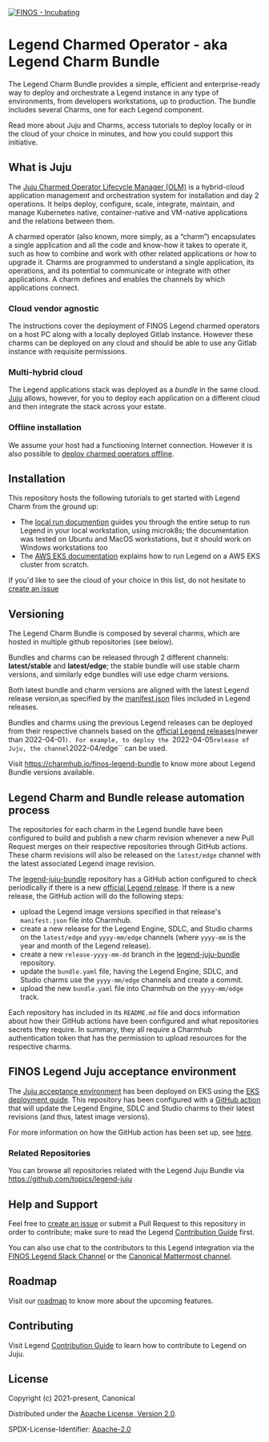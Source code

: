 [![FINOS - Incubating](https://cdn.jsdelivr.net/gh/finos/contrib-toolbox@main/images/badge-incubating.svg)](https://github.com/finos/community/blob/master/governance/Software-Projects/Project-Lifecycle.md#incubating-projects)

# Legend Charmed Operator - aka Legend Charm Bundle
The Legend Charm Bundle provides a simple, efficient and enterprise-ready way to deploy and orchestrate a Legend instance in any type of environments, from developers workstations, up to production. The bundle includes several Charms, one for each Legend component.

Read more about Juju and Charms, access tutorials to deploy locally or in the cloud of your choice in minutes, and how you could support this initiative.

## What is Juju
The [Juju Charmed Operator Lifecycle Manager (OLM)](https://juju.is/docs/olm) is a hybrid-cloud application management and orchestration system for installation and day 2 operations. It helps deploy, configure, scale, integrate, maintain, and manage Kubernetes native, container-native and VM-native applications and the relations between them.

A charmed operator (also known, more simply, as a “charm”) encapsulates a single application and all the code and know-how it takes to operate it, such as how to combine and work with other related applications or how to upgrade it. Charms are programmed to understand a single application, its operations, and its potential to communicate or integrate with other applications. A charm defines and enables the channels by which applications connect.

### Cloud vendor agnostic
The instructions cover the deployment of FINOS Legend charmed operators on a host PC along with a locally deployed Gitlab instance. However these charms can be deployed on any cloud and should be able to use any Gitlab instance with requisite permissions.

### Multi-hybrid cloud
The Legend applications stack was deployed as a _bundle_ in the same cloud. [Juju](https://juju.is/) allows, however, for you to deploy each application on a different cloud and then integrate the stack across your estate.

### Offline installation
We assume your host had a functioning Internet connection. However it is also possible to [deploy charmed operators offline](https://juju.is/docs/olm/working-offline).

## Installation
This repository hosts the following tutorials to get started with Legend Charm from the ground up:
- The [local run documention](docs/deploy/local.md) guides you through the entire setup to run Legend in your local workstation, using microk8s; the documentation was tested on Ubuntu and MacOS workstations, but it should work on Windows workstations too
- The [AWS EKS documentation](docs/deploy/aws-eks.md) explains how to run Legend on a AWS EKS cluster from scratch.

If you'd like to see the cloud of your choice in this list, do not hesitate to [create an issue](https://github.com/finos/legend-integration-juju/issues)

## Versioning
The Legend Charm Bundle is composed by several charms, which are hosted in multiple github repositories (see below).

Bundles and charms can be released through 2 different channels: **latest/stable** and **latest/edge**; the stable bundle will use stable charm versions, and similarly edge bundles will use edge charm versions.

Both latest bundle and charm versions are aligned with the latest Legend release version,as specified by the [manifest.json](https://github.com/finos/legend/tree/master/releases) files included in Legend releases.

Bundles and charms using the previous Legend releases can be deployed from their respective channels based on the [official Legend releases](https://github.com/finos/legend/tree/master/releases)(newer than 2022-04-01``). For example, to deploy the ``2022-04-05`` release of Juju, the channel ``2022-04/edge`` can be used.

Visit https://charmhub.io/finos-legend-bundle to know more about Legend Bundle versions available.

## Legend Charm and Bundle release automation process

The repositories for each charm in the Legend bundle have been configured to build and publish a new charm revision whenever a new Pull Request merges on their respective repositories through GitHub actions. These charm revisions will also be released on the ``latest/edge`` channel with the latest associated Legend image revision.

The [legend-juju-bundle](https://github.com/finos/legend-juju-bundle) repository has a GitHub action configured to check periodically if there is a new [official Legend release](https://github.com/finos/legend/tree/master/releases). If there is a new release, the GitHub action will do the following steps:

- upload the Legend image versions specified in that release's ``manifest.json`` file into Charmhub.
- create a new release for the Legend Engine, SDLC, and Studio charms on the ``latest/edge`` and ``yyyy-mm/edge`` channels (where ``yyyy-mm`` is the year and month of the Legend release).
- create a new ``release-yyyy-mm-dd`` branch in the [legend-juju-bundle](https://github.com/finos/legend-juju-bundle) repository.
- update the ``bundle.yaml`` file, having the Legend Engine, SDLC, and Studio charms use the ``yyyy-mm/edge`` channels and create a commit.
- upload the new ``bundle.yaml`` file into Charmhub on the ``yyyy-mm/edge`` track.

Each repository has included in its ``README.md`` file and docs information about how their GitHub actions have been configured and what repositories secrets they require. In summary, they all require a Charmhub authentication token that has the permission to upload resources for the respective charms.

## FINOS Legend Juju acceptance environment

The [Juju acceptance environment](https://juju-acct.legend.finos.org/) has been deployed on EKS using the [EKS deployment guide](docs/deploy/aws-eks.md). This repository has been configured with a [GitHub action](.github/workflows/scheduled.yaml) that will update the Legend Engine, SDLC and Studio charms to their latest revisions (and thus, latest image versions).

For more information on how the GitHub action has been set up, see [here](docs/periodic_job.md).

### Related Repositories

You can browse all repositories related with the Legend Juju Bundle via https://github.com/topics/legend-juju

## Help and Support
Feel free to [create an issue](https://github.com/finos/legend-integration-juju/issues/new/choose) or submit a Pull Request to this repository in order to contribute; make sure to read the Legend [Contribution Guide](https://github.com/finos/legend/blob/main/CONTRIBUTING.md) first.

You can also use chat to the contributors to this Legend integration via the [FINOS Legend Slack Channel](finos-lf.slack.com) or the [Canonical Mattermost channel](https://chat.charmhub.io/charmhub/channels/charmed-legend).

## Roadmap
Visit our [roadmap](https://github.com/finos/legend#roadmap) to know more about the upcoming features.

## Contributing
Visit Legend [Contribution Guide](https://github.com/finos/legend/blob/main/CONTRIBUTING.md) to learn how to contribute to Legend on Juju.

## License
Copyright (c) 2021-present, Canonical

Distributed under the [Apache License, Version 2.0](http://www.apache.org/licenses/LICENSE-2.0).

SPDX-License-Identifier: [Apache-2.0](https://spdx.org/licenses/Apache-2.0)

